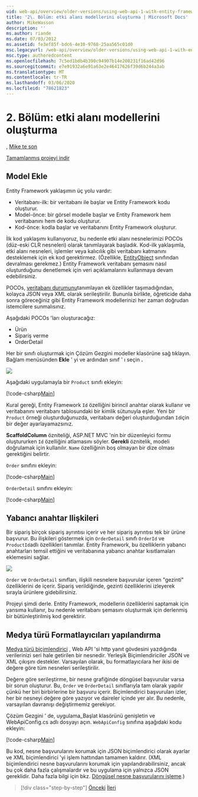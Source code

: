 ```yaml
---
uid: web-api/overview/older-versions/using-web-api-1-with-entity-framework-5/using-web-api-with-entity-framework-part-2
title: '2\. Bölüm: etki alanı modellerini oluşturma | Microsoft Docs'
author: MikeWasson
description: ''
ms.author: riande
ms.date: 07/03/2012
ms.assetid: fe3ef85f-bdc6-4e10-9768-25aa565c01d0
msc.legacyurl: /web-api/overview/older-versions/using-web-api-1-with-entity-framework-5/using-web-api-with-entity-framework-part-2
msc.type: authoredcontent
ms.openlocfilehash: 7c5ed1bdb4b390c94907b14e208231f16ad42d96
ms.sourcegitcommit: e7e91932a6e91a63e2e46417626f39d6b244a3ab
ms.translationtype: MT
ms.contentlocale: tr-TR
ms.lasthandoff: 03/06/2020
ms.locfileid: "78621823"
---
```

# <a name="part-2-creating-the-domain-models"></a>2\. Bölüm: etki alanı modellerini oluşturma

, [Mike te son](https://github.com/MikeWasson)

[Tamamlanmış projeyi indir](https://code.msdn.microsoft.com/ASP-NET-Web-API-with-afa30545)

## <a name="add-models"></a>Model Ekle

Entity Framework yaklaşımın üç yolu vardır:

- Veritabanı-ilk: bir veritabanı ile başlar ve Entity Framework kodu oluşturur.
- Model-önce: bir görsel modelle başlar ve Entity Framework hem veritabanını hem de kodu oluşturur.
- Kod-önce: kodla başlar ve veritabanını Entity Framework oluşturur.

İlk kod yaklaşımı kullanıyoruz, bu nedenle etki alanı nesnelerimizi POCOs (düz-eski CLR nesneleri) olarak tanımlayarak başladık. Kod-ilk yaklaşımla, etki alanı nesneleri, işlemler veya kalıcılık gibi veritabanı katmanını desteklemek için ek kod gerektirmez. (Özellikle, [EntityObject](https://msdn.microsoft.com/library/system.data.objects.dataclasses.entityobject.aspx) sınıfından devralması gerekmez.) Entity Framework veritabanı şemasını nasıl oluşturduğunu denetlemek için veri açıklamalarını kullanmaya devam edebilirsiniz.

POCOs, [veritabanı durumunu](https://msdn.microsoft.com/library/system.data.entitystate.aspx)tanımlayan ek özellikler taşımadığından, kolayca JSON veya XML olarak serileştirilir. Bununla birlikte, öğreticide daha sonra göreceğiniz gibi Entity Framework modellerinizi her zaman doğrudan istemcilere sunmalısınız.

Aşağıdaki POCOs 'ları oluşturacağız:

- Ürün
- Sipariş verme
- OrderDetail

Her bir sınıfı oluşturmak için Çözüm Gezgini modeller klasörüne sağ tıklayın. Bağlam menüsünden **Ekle** ' yi ve ardından sınıf ' ı seçin **.**

![](using-web-api-with-entity-framework-part-2/_static/image1.png)

Aşağıdaki uygulamayla bir `Product` sınıfı ekleyin:

[!code-csharp[Main](using-web-api-with-entity-framework-part-2/samples/sample1.cs)]

Kural gereği, Entity Framework `Id` özelliğini birincil anahtar olarak kullanır ve veritabanını veritabanı tablosundaki bir kimlik sütunuyla eşler. Yeni bir `Product` örneği oluşturduğunuzda, veritabanı değeri oluşturduğundan `Id`için bir değer ayarlayamazsınız.

**ScaffoldColumn** özniteliği, ASP.NET MVC 'nin bir düzenleyici formu oluştururken `Id` özelliğini atlamasını söyler. **Gerekli** öznitelik, modeli doğrulamak için kullanılır. `Name` özelliğinin boş olmayan bir dize olması gerektiğini belirtir.

`Order` sınıfını ekleyin:

[!code-csharp[Main](using-web-api-with-entity-framework-part-2/samples/sample2.cs)]

`OrderDetail` sınıfını ekleyin:

[!code-csharp[Main](using-web-api-with-entity-framework-part-2/samples/sample3.cs)]

## <a name="foreign-key-relations"></a>Yabancı anahtar Ilişkileri

Bir sipariş birçok sipariş ayrıntısı içerir ve her sipariş ayrıntısı tek bir ürüne başvurur. Bu ilişkileri göstermek için `OrderDetail` sınıfı `OrderId` ve `ProductId`adlı özellikleri tanımlar. Entity Framework, bu özelliklerin yabancı anahtarları temsil ettiğini ve veritabanına yabancı anahtar kısıtlamaları eklemesini sağlar.

![](using-web-api-with-entity-framework-part-2/_static/image2.png)

`Order` ve `OrderDetail` sınıfları, ilişkili nesnelere başvurular içeren "gezinti" özelliklerini de içerir. Sipariş verildiğinde, gezinti özelliklerini izleyerek sırayla ürünlere gidebilirsiniz.

Projeyi şimdi derle. Entity Framework, modellerin özelliklerini saptamak için yansıma kullanır, bu nedenle veritabanı şemasını oluşturmak için derlenmiş bir bütünleştirilmiş kod gerektirir.

## <a name="configure-the-media-type-formatters"></a>Medya türü Formatlayıcıları yapılandırma

[Medya türü biçimlendirici](../../formats-and-model-binding/media-formatters.md) , Web API 'si http yanıt gövdesini yazdığında verilerinizi seri hale getirilen bir nesnedir. Yerleşik Biçimlendiriciler JSON ve XML çıkışını destekler. Varsayılan olarak, bu formatlayıcılara her ikisi de değere göre tüm nesneleri serileştirilir.

Değere göre serileştirme, bir nesne grafiğinde döngüsel başvurular varsa bir sorun oluşturur. Bu, `Order` ve `OrderDetail` sınıflarıyla tam olarak yapılır çünkü her biri birbirlerine bir başvuru içerir. Biçimlendirici başvuruları izler, her bir nesneyi değere göre yazıyor ve daireler içinde yer alır. Bu nedenle, varsayılan davranışı değiştirmemiz gerekiyor.

Çözüm Gezgini ' de, uygulama\_Başlat klasörünü genişletin ve WebApiConfig.cs adlı dosyayı açın. `WebApiConfig` sınıfına aşağıdaki kodu ekleyin:

[!code-csharp[Main](using-web-api-with-entity-framework-part-2/samples/sample4.cs?highlight=11)]

Bu kod, nesne başvurularını korumak için JSON biçimlendirici olarak ayarlar ve XML biçimlendirici 'yi işlem hattından tamamen kaldırır. (XML biçimlendirici nesne başvurularını korumak için yapılandırabilirsiniz, ancak bu çok daha fazla çalışmalardır ve bu uygulama için yalnızca JSON gereklidir. Daha fazla bilgi için bkz. [Döngüsel nesne başvurularını işleme](../../formats-and-model-binding/json-and-xml-serialization.md#handling_circular_object_references).)

> [!div class="step-by-step"]
> [Önceki](using-web-api-with-entity-framework-part-1.md)
> [İleri](using-web-api-with-entity-framework-part-3.md)
